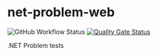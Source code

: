 # net-problem-web

![GitHub Workflow Status](https://img.shields.io/github/workflow/status/8ait/net-problem-web/Back)
[![Quality Gate Status](https://sonarcloud.io/api/project_badges/measure?project=8ait_net-problem-web&metric=alert_status)](https://sonarcloud.io/dashboard?id=8ait_net-problem-web)

.NET Problem tests
